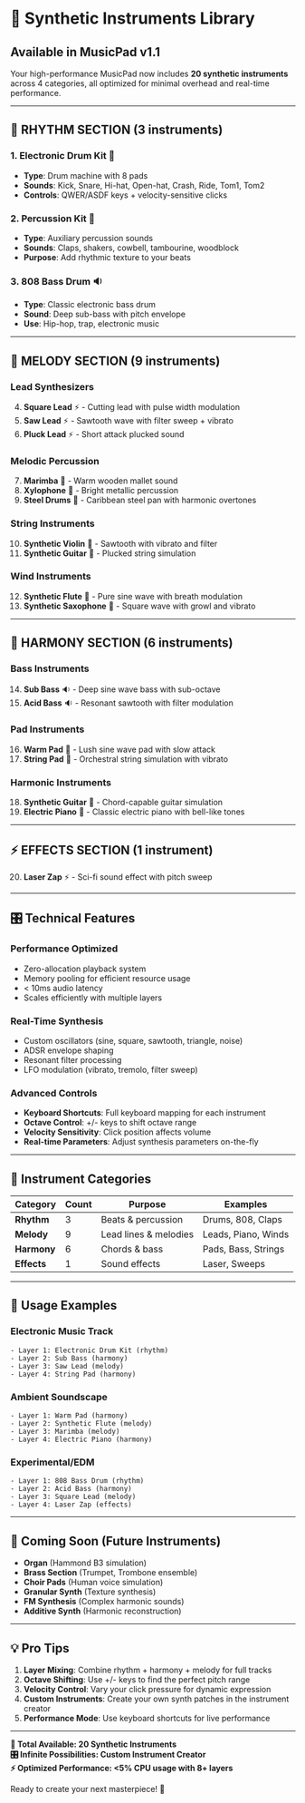 # 🎵 Synthetic Instruments Library

## **Available in MusicPad v1.1**

Your high-performance MusicPad now includes **20 synthetic instruments** across 4 categories, all optimized for minimal overhead and real-time performance.

---

## 🥁 **RHYTHM SECTION** (3 instruments)

### 1. **Electronic Drum Kit** 🥁
- **Type**: Drum machine with 8 pads
- **Sounds**: Kick, Snare, Hi-hat, Open-hat, Crash, Ride, Tom1, Tom2
- **Controls**: QWER/ASDF keys + velocity-sensitive clicks

### 2. **Percussion Kit** 🎵  
- **Type**: Auxiliary percussion sounds
- **Sounds**: Claps, shakers, cowbell, tambourine, woodblock
- **Purpose**: Add rhythmic texture to your beats

### 3. **808 Bass Drum** 🔉
- **Type**: Classic electronic bass drum
- **Sound**: Deep sub-bass with pitch envelope
- **Use**: Hip-hop, trap, electronic music

---

## 🎹 **MELODY SECTION** (9 instruments)

### Lead Synthesizers
4. **Square Lead** ⚡ - Cutting lead with pulse width modulation
5. **Saw Lead** ⚡ - Sawtooth wave with filter sweep + vibrato  
6. **Pluck Lead** ⚡ - Short attack plucked sound

### Melodic Percussion  
7. **Marimba** 🎵 - Warm wooden mallet sound
8. **Xylophone** 🎵 - Bright metallic percussion  
9. **Steel Drums** 🎵 - Caribbean steel pan with harmonic overtones

### String Instruments
10. **Synthetic Violin** 🎻 - Sawtooth with vibrato and filter
11. **Synthetic Guitar** 🎻 - Plucked string simulation

### Wind Instruments  
12. **Synthetic Flute** 🎺 - Pure sine wave with breath modulation
13. **Synthetic Saxophone** 🎺 - Square wave with growl and vibrato

---

## 🌊 **HARMONY SECTION** (6 instruments)

### Bass Instruments
14. **Sub Bass** 🔉 - Deep sine wave bass with sub-octave
15. **Acid Bass** 🔉 - Resonant sawtooth with filter modulation

### Pad Instruments  
16. **Warm Pad** 🌊 - Lush sine wave pad with slow attack
17. **String Pad** 🌊 - Orchestral string simulation with vibrato

### Harmonic Instruments
18. **Synthetic Guitar** 🎸 - Chord-capable guitar simulation  
19. **Electric Piano** 🎹 - Classic electric piano with bell-like tones

---

## ⚡ **EFFECTS SECTION** (1 instrument)

20. **Laser Zap** ⚡ - Sci-fi sound effect with pitch sweep

---

## 🎛️ **Technical Features**

### **Performance Optimized**
- Zero-allocation playback system
- Memory pooling for efficient resource usage  
- < 10ms audio latency
- Scales efficiently with multiple layers

### **Real-Time Synthesis**  
- Custom oscillators (sine, square, sawtooth, triangle, noise)
- ADSR envelope shaping
- Resonant filter processing
- LFO modulation (vibrato, tremolo, filter sweep)

### **Advanced Controls**
- **Keyboard Shortcuts**: Full keyboard mapping for each instrument
- **Octave Control**: +/- keys to shift octave range
- **Velocity Sensitivity**: Click position affects volume
- **Real-time Parameters**: Adjust synthesis parameters on-the-fly

---

## 🎵 **Instrument Categories**

| Category | Count | Purpose | Examples |
|----------|-------|---------|----------|
| **Rhythm** | 3 | Beats & percussion | Drums, 808, Claps |
| **Melody** | 9 | Lead lines & melodies | Leads, Piano, Winds |  
| **Harmony** | 6 | Chords & bass | Pads, Bass, Strings |
| **Effects** | 1 | Sound effects | Laser, Sweeps |

---

## 🚀 **Usage Examples**

### **Electronic Music Track**
```
- Layer 1: Electronic Drum Kit (rhythm)
- Layer 2: Sub Bass (harmony)  
- Layer 3: Saw Lead (melody)
- Layer 4: String Pad (harmony)
```

### **Ambient Soundscape**  
```
- Layer 1: Warm Pad (harmony)
- Layer 2: Synthetic Flute (melody)
- Layer 3: Marimba (melody)
- Layer 4: Electric Piano (harmony)
```

### **Experimental/EDM**
```
- Layer 1: 808 Bass Drum (rhythm)
- Layer 2: Acid Bass (harmony)
- Layer 3: Square Lead (melody)  
- Layer 4: Laser Zap (effects)
```

---

## 🔮 **Coming Soon** (Future Instruments)

- **Organ** (Hammond B3 simulation)
- **Brass Section** (Trumpet, Trombone ensemble)  
- **Choir Pads** (Human voice simulation)
- **Granular Synth** (Texture synthesis)
- **FM Synthesis** (Complex harmonic sounds)
- **Additive Synth** (Harmonic reconstruction)

---

## 💡 **Pro Tips**

1. **Layer Mixing**: Combine rhythm + harmony + melody for full tracks
2. **Octave Shifting**: Use +/- keys to find the perfect pitch range  
3. **Velocity Control**: Vary your click pressure for dynamic expression
4. **Custom Instruments**: Create your own synth patches in the instrument creator
5. **Performance Mode**: Use keyboard shortcuts for live performance

---

**🎯 Total Available: 20 Synthetic Instruments**  
**🎛️ Infinite Possibilities: Custom Instrument Creator**  
**⚡ Optimized Performance: <5% CPU usage with 8+ layers**

Ready to create your next masterpiece! 🎵